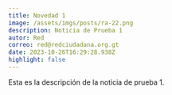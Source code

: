 ```yaml
---
title: Novedad 1
image: /assets/imgs/posts/ra-22.png
description: Noticia de Prueba 1
autor: Red
correo: red@redciudadana.org.gt
date: 2023-10-26T16:29:28.938Z
highlight: false
---
```

Esta es la descripción de la noticia de prueba 1.